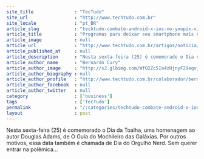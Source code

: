 ```yaml
---
site_title               : "TecTudo"
site_url                 : "http://www.techtudo.com.br"
site_locale              : "pt_BR"
article_slug             : "techtudo-combate-android-x-ios-no-youpix-vira-papo-sobre-futuro-do-mercado"
article_title            : "Programas para deixar seu smartphone mais nerd"
article_image            : null
article_url              : "http://www.techtudo.com.br/artigos/noticia/2012/05/programas-para-deixar-seu-smartphone-mais-nerd.html"
article_published_at     : null
article_description      : "Nesta sexta-feira (25) é comemorado o Dia da Toalha, uma homenagem ao autor Douglas Adams, de O Guia do Mochileiro das Galáxias. Por outros motivos, essa data também é chamada de Dia do Orgulho Nerd. Sem querer entrar na polêmica..."
article_author_name      : "Bernardo Cury"
article_author_image     : "http://s2.glbimg.com/WfO2Zc5Ia4zHjnyF29eqvjbjQkE=/30x30/s2.glbimg.com/8sbLifvrhM-mtW4rVAowPJr2iM8=/7x0:698x691/75x75/s.glbimg.com/po/tt2/f/original/2013/05/21/tt_logo.jpg"
article_author_biography : null
article_author_profile   : "http://www.techtudo.com.br/colaborador/bernardo-cury.html"
article_author_facebook  : null
article_author_twitter   : null
category                 : ['business']
tags                     : ['TecTudo']
permalink                : "/:categories/techtudo-combate-android-x-ios-no-youpix-vira-papo-sobre-futuro-do-mercado/"
layout                   : post
---
```


Nesta sexta-feira (25) é comemorado o Dia da Toalha, uma homenagem ao autor Douglas Adams, de O Guia do Mochileiro das Galáxias. Por outros motivos, essa data também é chamada de Dia do Orgulho Nerd. Sem querer entrar na polêmica...
